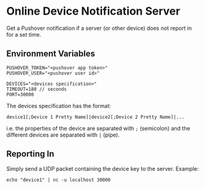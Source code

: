 # Online Device Notification Server
Get a Pushover notification if a server (or other device) does not report in for a set time.

## Environment Variables

```
PUSHOVER_TOKEN="<pushover app token>"
PUSHOVER_USER="<pushover user id>"

DEVICES="<devices specification>"
TIMEOUT=180 // seconds
PORT=30000
```

The devices specification has the format: 

    device1[;Device 1 Pretty Name]|device2[;Device 2 Pretty Name]|...

i.e. the properties of the device are separated with `;` (semicolon) and the different devices are separated with `|` (pipe).

## Reporting In

Simply send a UDP packet containing the device key to the server. Example:

    echo "device1" | nc -u localhost 30000